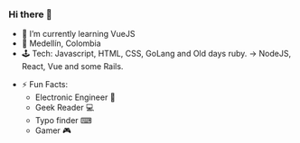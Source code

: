 ### Hi there 👋

- 🌱 I’m currently learning VueJS
- 🏡 Medellín, Colombia
- 🕹 Tech: Javascript, HTML, CSS, GoLang and Old days ruby. -> NodeJS, React, Vue and some Rails.
* ⚡ Fun Facts:
  * Electronic Engineer 🤖
  * Geek Reader :computer: 
  * Typo finder ⌨  
  * Gamer :video_game:


